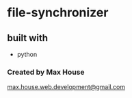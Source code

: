 # file-synchronizer

## built with

- python

### **Created by Max House**

<max.house.web.development@gmail.com>
